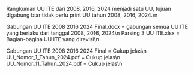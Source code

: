 Rangkuman UU ITE dari 2008, 2016, 2024 menjadi satu UU, tujuan digabung biar tidak perlu print UU tahun 2008, 2016, 2024.\n

Gabungan UU ITE 2008 2016 2024 Final.docx = gabungan semua UU ITE yang berlaku dari tanggal 2008, 2016, 2024\n
Parsing 3 UU ITE.xlsx = Bagian-bagina UU ITE yang direvisi\n

Gabungan UU ITE 2008 2016 2024 Final = Cukup jelas\n
UU_Nomor_1_Tahun_2024.pdf = Cukup jelas\n
UU_Nomor_11_Tahun_2024.pdf = Cukup jelas\n
